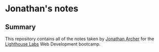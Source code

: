 # Jonathan's notes

## Summary
This repository contains all of the notes taken by [Jonathan Archer](https://github.com/therealarcher) for the [Lighthouse Labs](https://www.lighthouselabs.ca/) Web Development bootcamp.